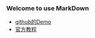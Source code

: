 ### Welcome to use MarkDown
 * [github的Demo](https://github.com/vuejs/vue-router/blob/next/examples/scroll-behavior/app.js)
 * [官方教程](https://router.vuejs.org/zh-cn/advanced/scroll-behavior.html)
